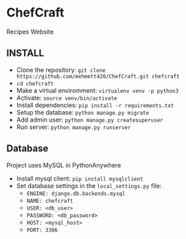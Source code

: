 # ChefCraft
Recipes Website

## INSTALL

 - Clone the repository: `git clone https://github.com/mehmett420/ChefCraft.git chefcraft`
 - `cd chefcraft`
 - Make a virtual enviromment: `virtualenv venv -p python3`
 - Activate: `source venv/bin/activate`
 - Install dependencies: `pip install -r requirements.txt`
 - Setup the database: `python manage.py migrate`
 - Add admin user: `python manage.py createsuperuser`
 - Run server: `python manage.py runserver`

## Database

Project uses MySQL in PythonAnywhere

 - Install mysql client: `pip install mysqlclient`
 - Set database settings in the `local_settings.py` file:
   - `ENGINE: django.db.backends.mysql`
   - `NAME: chefcraft`
   - `USER: <db_user>`
   - `PASSWORD: <db_password>`
   - `HOST: <mysql_host>`
   - `PORT: 3306`
